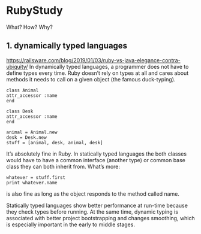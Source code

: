 # RubyStudy
What?
How?
Why?

## 1. dynamically typed languages
https://railsware.com/blog/2019/01/03/ruby-vs-java-elegance-contra-ubiquity/
In dynamically typed languages, a programmer does not have to define types every time. Ruby doesn’t rely on types at all and cares about methods it needs to call on a given object (the famous duck-typing).

```
class Animal
attr_accessor :name
end

class Desk
attr_accessor :name
end

animal = Animal.new
desk = Desk.new
stuff = [animal, desk, animal, desk]
```

It’s absolutely fine in Ruby. In statically typed languages the both classes would have to have a common interface (another type) or common base class they can both inherit from. What’s more:
```
whatever = stuff.first
print whatever.name 
```
is also fine as long as the object responds to the method called name.

Statically typed languages show better performance at run-time because they check types before running. At the same time, dynamic typing is associated with better project bootstrapping and changes smoothing, which is especially important in the early to middle stages.
